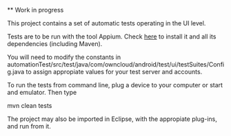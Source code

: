 ** Work in progress

This project contains a set of automatic tests operating in the UI level.

Tests are to be run with the tool Appium. Check [here][0] to install it and all its dependencies (including Maven).

You will need to modify the constants in automationTest/src/test/java/com/owncloud/android/test/ui/testSuites/Config.java to assign appropiate values for your test server and accounts.

To run the tests from command line, plug a device to your computer or start and emulator. Then type 

mvn clean tests

The project may also be imported in Eclipse, with the appropiate plug-ins, and run from it.

[0]: http://appium.io/slate/en/master/?java#about-appium